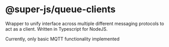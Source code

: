 # @super-js/queue-clients
Wrapper to unify interface across multiple different messaging protocols to act as a client. Written in Typescript for NodeJS.

Currently, only basic MQTT functionality implemented